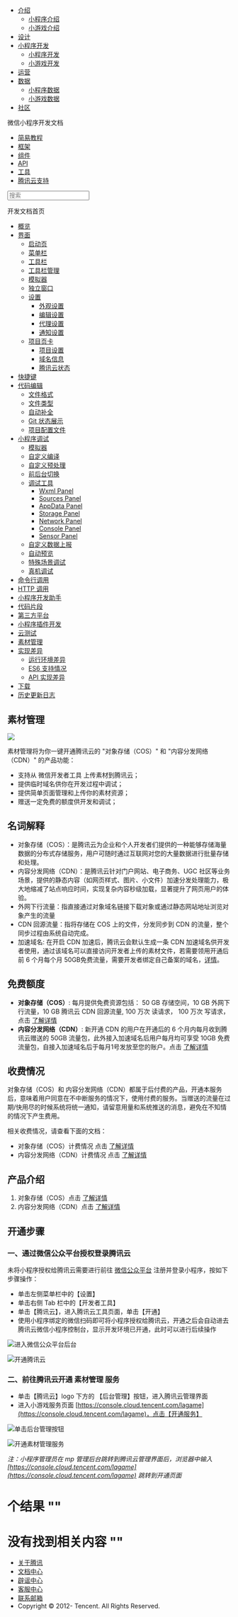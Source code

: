 <div class="book with-summary">

<div class="head">

<div class="head_box">

# [](javascript:; "_('微信公众平台 小程序')")

<div class="header_ctrls">

*   [介绍](javascript:;)
    *   [小程序介绍](https://mp.weixin.qq.com/debug/wxadoc/introduction/index.html)
    *   [小游戏介绍](https://mp.weixin.qq.com/debug/wxagame/introduction/index.html)
*   [设计](https://mp.weixin.qq.com/debug/wxadoc/design/index.html)
*   [小程序开发](javascript:;)
    *   [小程序开发](https://mp.weixin.qq.com/debug/wxadoc/dev/index.html)
    *   [小游戏开发](https://mp.weixin.qq.com/debug/wxagame/dev/index.html)
*   [运营](https://mp.weixin.qq.com/debug/wxadoc/product/index.html)
*   [数据](javascript:;)
    *   [小程序数据](https://mp.weixin.qq.com/debug/wxadoc/analysis/index.html)
    *   [小游戏数据](https://mp.weixin.qq.com/debug/wxagame/analysis/index.html)
*   [社区](https://developers.weixin.qq.com/)

</div>

</div>

</div>

<div class="sub_nav_box">

<div class="sub_nav_inner">

<div class="book-summary-opr" id="js-book-summary-opr"><a class="book-summary-btn"></a></div>

<div class="top_sub_nav">

<div class="top_title_wap"><span class="icon_title icon_dev"></span>

微信小程序开发文档

</div>

*   [简易教程](../)
*   [框架](../framework/MINA.html)
*   [组件](../component/)
*   [API](../api/)
*   [工具](../devtools/devtools.html)
*   [腾讯云支持](qcloud.html)

</div>

<div id="book-search-input" role="search">

<form><label for="search-input" class="search-icon" id="js-search-icon"></label><input type="text" id="search-input" name="search-input" placeholder="搜索"> </form>

</div>

</div>

</div>

<div class="book-summary">

<div class="book-summary-home" id="js-summary-home"><a><span class="icon_home_s icon_dev"></span><span class="s_title_2">开发文档首页</span></a></div>

<nav role="navigation">

*   [概览](../devtools/devtools.html)
*   [界面](../devtools/page.html)
    *   [启动页](../devtools/page.html#启动页)
    *   [菜单栏](../devtools/page.html#菜单栏)
    *   [工具栏](../devtools/page.html#工具栏)
    *   [工具栏管理](../devtools/page.html#工具栏管理)
    *   [模拟器](../devtools/page.html#模拟器)
    *   [独立窗口](../devtools/page.html#独立窗口)
    *   [设置](../devtools/settings.html)
        *   [外观设置](../devtools/settings.html#外观设置)
        *   [编辑设置](../devtools/settings.html#编辑设置)
        *   [代理设置](../devtools/settings.html#代理设置)
        *   [通知设置](../devtools/settings.html#通知设置)
    *   [项目页卡](../devtools/project.html)
        *   [项目设置](../devtools/project.html#项目设置)
        *   [域名信息](../devtools/project.html#域名信息)
        *   [腾讯云状态](../devtools/project.html#腾讯云状态)
*   [快捷键](../devtools/shortcut.html)
*   [代码编辑](../devtools/edit.html)
    *   [文件格式](../devtools/edit.html#文件格式)
    *   [文件类型](../devtools/edit.html#文件支持)
    *   [自动补全](../devtools/edit.html#自动补全)
    *   [Git 状态展示](../devtools/edit.html#git-状态展示)
    *   [项目配置文件](../devtools/projectconfig.html)
*   [小程序调试](../devtools/debug.html)
    *   [模拟器](../devtools/debug.html#模拟器)
    *   [自定义编译](../devtools/debug.html#自定义编译)
    *   [自定义预处理](../devtools/debug.html#自定义预处理)
    *   [前后台切换](../devtools/debug.html#前后台切换)
    *   [调试工具](../devtools/debug.html#调试工具)
        *   [Wxml Panel](../devtools/debug.html#wxml-panel)
        *   [Sources Panel](../devtools/debug.html#sources-panel)
        *   [AppData Panel](../devtools/debug.html#appdata-panel)
        *   [Storage Panel](../devtools/debug.html#storage-panel)
        *   [Network Panel](../devtools/debug.html#network-panel)
        *   [Console Panel](../devtools/debug.html#console-panel)
        *   [Sensor Panel](../devtools/debug.html#sensor-panel)
    *   [自定义数据上报](../devtools/debug.html#自定义数据上报)
    *   [自动预览](../devtools/debug.html#自动预览)
    *   [特殊场景调试](../devtools/different.html)
    *   [真机调试](../devtools/remote-debug.html)
*   [命令行调用](../devtools/cli.html)
*   [HTTP 调用](../devtools/http.html)
*   [小程序开发助手](../devtools/mydev.html)
*   [代码片段](../devtools/minicode.html)
*   [第三方平台](../devtools/ext.html)
*   [小程序插件开发](../devtools/plugin.html)
*   [云测试](../devtools/monkey-test.html)
*   [素材管理](material.html)
*   [实现差异](../devtools/details.html)
    *   [运行环境差异](../devtools/details.html#运行环境差异)
    *   [ES6 支持情况](../devtools/details.html#客户端es6-api-支持情况)
    *   [API 实现差异](../devtools/notsupport.html)
*   [下载](../devtools/download.html)
*   [历史更新日志](../devtools/uplog.html)

</nav>

</div>

<div class="book-body">

<div class="body-inner">

<div class="page-wrapper" tabindex="-1" role="main">

<div class="page-inner">

<div id="book-search-results">

<div class="search-noresults">

<section class="normal markdown-section">

## 素材管理

![](https://mp.weixin.qq.com/debug/wxadoc/dev/image/devtools2/material.png)

素材管理将为你一键开通腾讯云的 "对象存储（COS）" 和 "内容分发网络（CDN）" 的产品功能：

*   支持从 微信开发者工具 上传素材到腾讯云；
*   提供临时域名供你在开发过程中调试；
*   提供简单页面管理和上传你的素材资源；
*   赠送一定免费的额度供开发和调试；

## 名词解释

*   对象存储（COS）：是腾讯云为企业和个人开发者们提供的一种能够存储海量数据的分布式存储服务，用户可随时通过互联网对您的大量数据进行批量存储和处理。
*   内容分发网络（CDN）：是腾讯云针对门户网站、电子商务、UGC 社区等业务场景，提供的静态内容（如网页样式、图片、小文件）加速分发处理能力，极大地缩减了站点响应时间，实现复杂内容秒级加载，显著提升了网页用户的体验。
*   外网下行流量：指直接通过对象域名链接下载对象或通过静态网站地址浏览对象产生的流量
*   CDN 回源流量：指将存储在 COS 上的文件，分发同步到 CDN 的流量，整个同步过程由系统自动完成。
*   加速域名: 在开启 CDN 加速后，腾讯云会默认生成一条 CDN 加速域名供开发者使用，通过该域名可以直接访问开发者上传的素材文件，若需要领用开通后前 6 个月每个月 50GB免费流量，需要开发者绑定自己备案的域名，[详情](https://cloud.tencent.com/document/product/228/3149#.E7.AC.AC.E4.BA.8C.E6.AD.A5.EF.BC.9A.E6.8E.A5.E5.85.A5.E5.9F.9F.E5.90.8D)。

## 免费额度

*   **对象存储（COS）**: 每月提供免费资源包括： 50 GB 存储空间，10 GB 外网下行流量，10 GB 腾讯云 CDN 回源流量, 100 万次 读请求， 100 万次 写请求，点击 [了解详情](https://cloud.tencent.com/document/product/436/6240)
*   **内容分发网络（CDN）**: 新开通 CDN 的用户在开通后的 6 个月内每月收到腾讯云赠送的 50GB 流量包，此外接入加速域名后用户每月均可享受 10GB 免费流量包，自接入加速域名后于每月1号发放至您的账户。点击 [了解详情](https://cloud.tencent.com/document/product/228/562)

## 收费情况

对象存储（COS）和 内容分发网络（CDN）都属于后付费的产品，开通本服务后，意味着用户同意在不中断服务的情况下，使用付费的服务。当赠送的流量在过期/快用尽的时候系统将统一通知，请留意用量和系统推送的消息，避免在不知情的情况下产生费用。

相关收费情况，请查看下面的文档：

*   对象存储（COS）计费情况 点击 [了解详情](https://cloud.tencent.com/document/product/436/16871)
*   内容分发网络（CDN）计费情况 点击 [了解详情](https://cloud.tencent.com/document/product/228/2949)

## 产品介绍

1.  对象存储（COS）点击 [了解详情](https://cloud.tencent.com/product/cos)
2.  内容分发网络（CDN）点击 [了解详情](https://cloud.tencent.com/product/cdn-scd)

## 开通步骤

### 一、通过微信公众平台授权登录腾讯云

未将小程序授权给腾讯云需要进行前往 [微信公众平台](https://mp.weixin.qq.com) 注册并登录小程序，按如下步骤操作：

*   单击左侧菜单栏中的【设置】
*   单击右侧 Tab 栏中的【开发者工具】
*   单击【腾讯云】，进入腾讯云工具页面，单击【开通】
*   使用小程序绑定的微信扫码即可将小程序授权给腾讯云，开通之后会自动进去腾讯云微信小程序控制台，显示开发环境已开通，此时可以进行后续操作

![进入微信公众平台后台](https://mp.weixin.qq.com/debug/wxadoc/dev/image/qcloud/1.png)

![开通腾讯云](https://mp.weixin.qq.com/debug/wxadoc/dev/image/qcloud/2.png)

### 二、前往腾讯云开通 素材管理 服务

*   单击【腾讯云】logo 下方的 【后台管理】按钮，进入腾讯云管理界面
*   进入小游戏服务页面 [https://console.cloud.tencent.com/lagame](https://console.cloud.tencent.com/lagame)，点击【开通服务】

![单击后台管理按钮](https://mp.weixin.qq.com/debug/wxadoc/dev/image/qcloud/enter.jpeg)

![开通素材管理服务](https://mp.weixin.qq.com/debug/wxadoc/dev/image/qcloud/openmaterial.jpeg)

_注：小程序管理员在 mp 管理后台跳转到腾讯云管理界面后，浏览器中输入 [https://console.cloud.tencent.com/lagame](https://console.cloud.tencent.com/lagame) 跳转到开通页面_

</section>

</div>

<div class="search-results">

<div class="has-results">

# <span class="search-results-count"></span>个结果 "<span class="search-query"></span>"

</div>

<div class="no-results">

# 没有找到相关内容 "<span class="search-query"></span>"

</div>

</div>

</div>

</div>

</div>

<div class="foot" id="footer">

*   [关于腾讯](http://www.tencent.com/zh-cn/index.shtml)
*   [文档中心](https://mp.weixin.qq.com/debug/wxadoc/introduction/index.html?t=1484641676&)
*   [辟谣中心](https://mp.weixin.qq.com/cgi-bin/opshowpage?action=dispelinfo&lang=zh_CN&begin=1&count=9)
*   [客服中心](http://kf.qq.com/faq/120911VrYVrA1509086vyumm.html)
*   [联系邮箱](mailto:weixinmp@qq.com)
*   Copyright © 2012-<span id="s_copyright_year"></span> Tencent. All Rights Reserved.

</div>

</div>

[](../devtools/monkey-test.html)[](../devtools/details.html)</div>

</div>